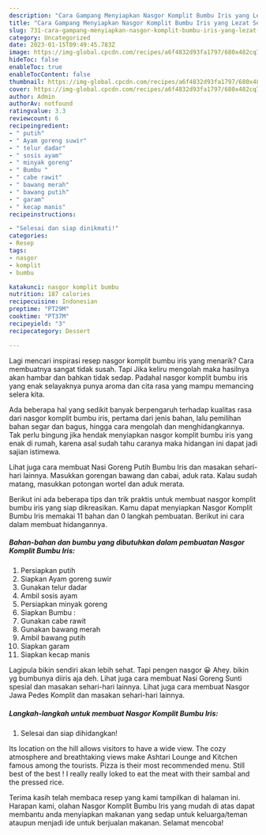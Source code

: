 ```yaml
---
description: "Cara Gampang Menyiapkan Nasgor Komplit Bumbu Iris yang Lezat Sekali}"
title: "Cara Gampang Menyiapkan Nasgor Komplit Bumbu Iris yang Lezat Sekali}"
slug: 731-cara-gampang-menyiapkan-nasgor-komplit-bumbu-iris-yang-lezat-sekali
category: Uncategorized
date: 2023-01-15T09:49:45.783Z
image: https://img-global.cpcdn.com/recipes/a6f4832d93fa1797/680x482cq70/nasgor-komplit-bumbu-iris-foto-resep-utama.jpg
hideToc: false
enableToc: true
enableTocContent: false
thumbnail: https://img-global.cpcdn.com/recipes/a6f4832d93fa1797/680x482cq70/nasgor-komplit-bumbu-iris-foto-resep-utama.jpg
cover: https://img-global.cpcdn.com/recipes/a6f4832d93fa1797/680x482cq70/nasgor-komplit-bumbu-iris-foto-resep-utama.jpg
author: Admin
authorAv: notfound
ratingvalue: 3.3
reviewcount: 6
recipeingredient:
- " putih"
- " Ayam goreng suwir"
- " telur dadar"
- " sosis ayam"
- " minyak goreng"
- " Bumbu "
- " cabe rawit"
- " bawang merah"
- " bawang putih"
- " garam"
- " kecap manis"
recipeinstructions:

- "Selesai dan siap dinikmati!"
categories:
- Resep
tags:
- nasgor
- komplit
- bumbu

katakunci: nasgor komplit bumbu 
nutrition: 187 calories
recipecuisine: Indonesian
preptime: "PT29M"
cooktime: "PT37M"
recipeyield: "3"
recipecategory: Dessert

---
```



Lagi mencari inspirasi resep nasgor komplit bumbu iris yang menarik? Cara membuatnya sangat tidak susah. Tapi Jika keliru mengolah maka hasilnya akan hambar dan bahkan tidak sedap. Padahal nasgor komplit bumbu iris yang enak selayaknya punya aroma dan cita rasa yang mampu memancing selera kita.


Ada beberapa hal yang sedikit banyak berpengaruh terhadap kualitas rasa dari nasgor komplit bumbu iris, pertama dari jenis bahan, lalu pemilihan bahan segar dan bagus, hingga cara mengolah dan menghidangkannya. Tak perlu bingung jika hendak menyiapkan nasgor komplit bumbu iris yang enak di rumah, karena asal sudah tahu caranya maka hidangan ini dapat jadi sajian istimewa.

Lihat juga cara membuat Nasi Goreng Putih Bumbu Iris dan masakan sehari-hari lainnya. Masukkan gorengan bawang dan cabai, aduk rata. Kalau sudah matang, masukkan potongan wortel dan aduk merata.


Berikut ini ada beberapa tips dan trik praktis untuk membuat nasgor komplit bumbu iris yang siap dikreasikan. Kamu dapat menyiapkan Nasgor Komplit Bumbu Iris memakai 11 bahan dan 0 langkah pembuatan. Berikut ini cara dalam membuat hidangannya.

<!--inarticleads1-->

##### Bahan-bahan dan bumbu yang dibutuhkan dalam pembuatan Nasgor Komplit Bumbu Iris:

1. Persiapkan  putih
1. Siapkan  Ayam goreng suwir
1. Gunakan  telur dadar
1. Ambil  sosis ayam
1. Persiapkan  minyak goreng
1. Siapkan  Bumbu :
1. Gunakan  cabe rawit
1. Gunakan  bawang merah
1. Ambil  bawang putih
1. Siapkan  garam
1. Siapkan  kecap manis


Lagipula bikin sendiri akan lebih sehat. Tapi pengen nasgor 😀 Ahey. bikin yg bumbunya diiris aja deh. Lihat juga cara membuat Nasi Goreng Sunti spesial dan masakan sehari-hari lainnya. Lihat juga cara membuat Nasgor Jawa Pedes Komplit dan masakan sehari-hari lainnya. 

<!--inarticleads2-->

##### Langkah-langkah untuk membuat Nasgor Komplit Bumbu Iris:


1. Selesai dan siap dihidangkan!

Its location on the hill allows visitors to have a wide view. The cozy atmosphere and breathtaking views make Ashtari Lounge and Kitchen famous among the tourists. Pizza is their most recommended menu. Still best of the best ! I really really loked to eat the meat with their sambal and the pressed rice. 

Terima kasih telah membaca resep yang kami tampilkan di halaman ini. Harapan kami, olahan Nasgor Komplit Bumbu Iris yang mudah di atas dapat membantu anda menyiapkan makanan yang sedap untuk keluarga/teman ataupun menjadi ide untuk berjualan makanan. Selamat mencoba!
